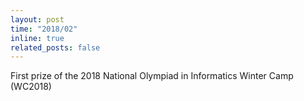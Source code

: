 ```yaml
---
layout: post
time: "2018/02"
inline: true
related_posts: false
---
```


First prize of the 2018 National Olympiad in Informatics Winter Camp (WC2018)
